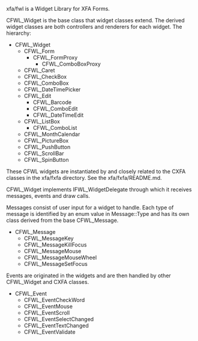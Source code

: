 xfa/fwl is a Widget Library for XFA Forms.

CFWL_Widget is the base class that widget classes extend. The derived widget
classes are both controllers and renderers for each widget. The hierarchy:

* CFWL_Widget
  * CFWL_Form
    * CFWL_FormProxy
      * CFWL_ComboBoxProxy
  * CFWL_Caret
  * CFWL_CheckBox
  * CFWL_ComboBox
  * CFWL_DateTimePicker
  * CFWL_Edit
    * CFWL_Barcode
    * CFWL_ComboEdit
    * CFWL_DateTimeEdit
  * CFWL_ListBox
    * CFWL_ComboList
  * CFWL_MonthCalendar
  * CFWL_PictureBox
  * CFWL_PushButton
  * CFWL_ScrollBar
  * CFWL_SpinButton

These CFWL widgets are instantiated by and closely related to the CXFA classes
in the xfa/fxfa directory. See the xfa/fxfa/README.md.

CFWL_Widget implements IFWL_WidgetDelegate through which it receives messages,
events and draw calls.

Messages consist of user input for a widget to handle. Each type of message is
identified by an enum value in Message::Type and has its own class derived from
the base CFWL_Message.

* CFWL_Message
  * CFWL_MessageKey
  * CFWL_MessageKillFocus
  * CFWL_MessageMouse
  * CFWL_MessageMouseWheel
  * CFWL_MessageSetFocus

Events are originated in the widgets and are then handled by other CFWL_Widget
and CXFA classes.

* CFWL_Event
  * CFWL_EventCheckWord
  * CFWL_EventMouse
  * CFWL_EventScroll
  * CFWL_EventSelectChanged
  * CFWL_EventTextChanged
  * CFWL_EventValidate


